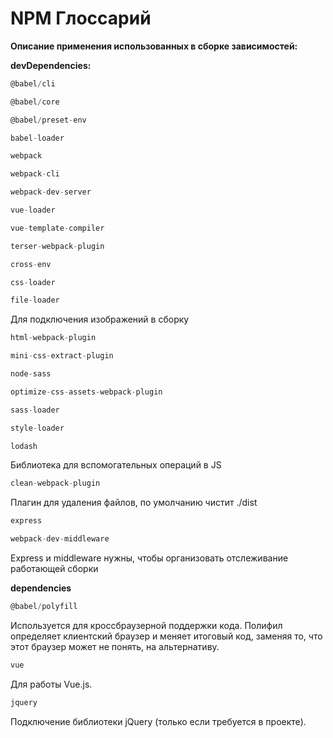 # NPM Глоссарий
**Описание применения использованных в сборке зависимостей:**

**devDependencies:**
```javascript
@babel/cli
``` 
```javascript
@babel/core
``` 
```javascript
@babel/preset-env
``` 
```javascript
babel-loader
``` 
```javascript
webpack
``` 
```javascript
webpack-cli
``` 
```javascript
webpack-dev-server

``` 
```javascript
vue-loader
``` 
```javascript
vue-template-compiler
``` 
```javascript
terser-webpack-plugin
``` 
```javascript
cross-env
``` 
```javascript
css-loader
``` 
```javascript
file-loader
``` 
Для подключения изображений в сборку
```javascript
html-webpack-plugin
``` 
```javascript
mini-css-extract-plugin
``` 
```javascript
node-sass
``` 
```javascript
optimize-css-assets-webpack-plugin
```
```javascript
sass-loader
``` 
```javascript
style-loader
``` 
```javascript
lodash
``` 
Библиотека для вспомогательных операций в JS
```javascript
clean-webpack-plugin
```
Плагин для удаления файлов, по умолчанию чистит ./dist 
```javascript
express
```
```javascript
webpack-dev-middleware
```
Express и middleware нужны, чтобы организовать отслеживание работающей сборки

 
**dependencies**
```javascript
@babel/polyfill
```
Используется для кроссбраузерной поддержки кода. Полифил определяет клиентский браузер и меняет итоговый код, заменяя то, что этот браузер может не понять, на альтернативу.

```javascript
vue
```
Для работы Vue.js.

```javascript
jquery
``` 
Подключение библиотеки jQuery (только если требуется в проекте).
